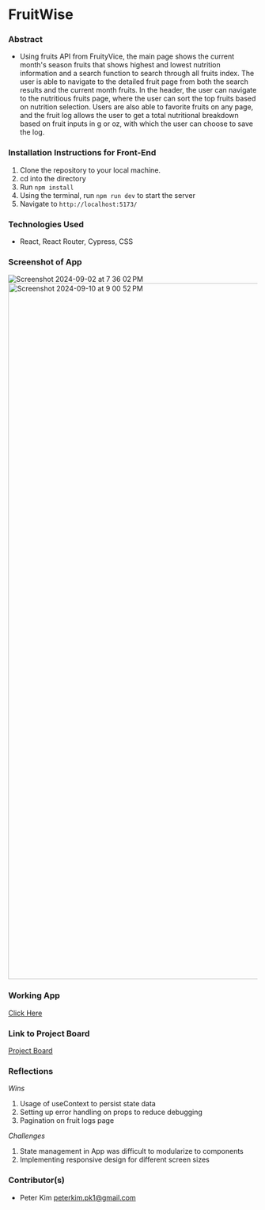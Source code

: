 # FruitWise

### Abstract
- Using fruits API from FruityVice, the main page shows the current month's season fruits that shows highest and lowest nutrition information and a search function to search through all fruits index. The user is able to navigate to the detailed fruit page from both the search results and the current month fruits. In the header, the user can navigate to the nutritious fruits page, where the user can sort the top fruits based on nutrition selection. Users are also able to favorite fruits on any page, and the fruit log allows the user to get a total nutritional breakdown based on fruit inputs in g or oz, with which the user can choose to save the log. 

### Installation Instructions for Front-End
1. Clone the repository to your local machine.
2. cd into the directory
3. Run `npm install`
4. Using the terminal, run `npm run dev` to start the server
5. Navigate to `http://localhost:5173/`

### Technologies Used
- React, React Router, Cypress, CSS

### Screenshot of App
![Screenshot 2024-09-02 at 7 36 02 PM](https://github.com/user-attachments/assets/0191bd7a-d47f-42b2-85a3-f95e240ae059)
<img width="1406" alt="Screenshot 2024-09-10 at 9 00 52 PM" src="https://github.com/user-attachments/assets/0e46e390-a681-47a7-a5b7-529700410a61">


### Working App
[Click Here](https://fruitwise.vercel.app/)

### Link to Project Board
[Project Board](https://github.com/users/peterkimpk1/projects/7)

### Reflections
*Wins*
1. Usage of useContext to persist state data
2. Setting up error handling on props to reduce debugging
3. Pagination on fruit logs page

*Challenges*
1. State management in App was difficult to modularize to components
2. Implementing responsive design for different screen sizes

### Contributor(s)
- Peter Kim peterkim.pk1@gmail.com

